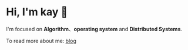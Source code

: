 # Hi, I'm kay 👋

I'm focused on **Algorithm**、**operating system** and **Distributed Systems**.

To read more about me: [blog](http://kaywu.cn)